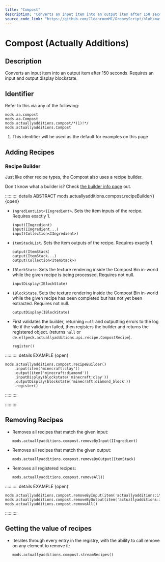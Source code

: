 ```yaml
---
title: "Compost"
description: "Converts an input item into an output item after 150 seconds. Requires an input and output display blockstate."
source_code_link: "https://github.com/CleanroomMC/GroovyScript/blob/master/src/main/java/com/cleanroommc/groovyscript/compat/mods/actuallyadditions/Compost.java"
---
```


# Compost (Actually Additions)

## Description

Converts an input item into an output item after 150 seconds. Requires an input and output display blockstate.

## Identifier

Refer to this via any of the following:

```groovy:no-line-numbers {3}
mods.aa.compost
mods.aa.Compost
mods.actuallyadditions.compost/*(1)!*/
mods.actuallyadditions.Compost
```

1. This identifier will be used as the default for examples on this page

## Adding Recipes

### Recipe Builder

Just like other recipe types, the Compost also uses a recipe builder.

Don't know what a builder is? Check [the builder info page](../../../groovy/builder.md) out.

:::::::::: details ABSTRACT mods.actuallyadditions.compost.recipeBuilder() {open}
- `IngredientList<IIngredient>`. Sets the item inputs of the recipe. Requires exactly 1.

    ```groovy:no-line-numbers
    input(IIngredient)
    input(IIngredient...)
    input(Collection<IIngredient>)
    ```

- `ItemStackList`. Sets the item outputs of the recipe. Requires exactly 1.

    ```groovy:no-line-numbers
    output(ItemStack)
    output(ItemStack...)
    output(Collection<ItemStack>)
    ```

- `IBlockState`. Sets the texture rendering inside the Compost Bin in-world while the given recipe is being processed. Requires not null.

    ```groovy:no-line-numbers
    inputDisplay(IBlockState)
    ```

- `IBlockState`. Sets the texture rendering inside the Compost Bin in-world while the given recipe has been completed but has not yet been extracted. Requires not null.

    ```groovy:no-line-numbers
    outputDisplay(IBlockState)
    ```

- First validates the builder, returning `null` and outputting errors to the log file if the validation failed, then registers the builder and returns the registered object. (returns `null` or `de.ellpeck.actuallyadditions.api.recipe.CompostRecipe`).

    ```groovy:no-line-numbers
    register()
    ```

:::::::::: details EXAMPLE {open}
```groovy:no-line-numbers
mods.actuallyadditions.compost.recipeBuilder()
    .input(item('minecraft:clay'))
    .output(item('minecraft:diamond'))
    .inputDisplay(blockstate('minecraft:clay'))
    .outputDisplay(blockstate('minecraft:diamond_block'))
    .register()
```

::::::::::

::::::::::

## Removing Recipes

- Removes all recipes that match the given input:

    ```groovy:no-line-numbers
    mods.actuallyadditions.compost.removeByInput(IIngredient)
    ```

- Removes all recipes that match the given output:

    ```groovy:no-line-numbers
    mods.actuallyadditions.compost.removeByOutput(ItemStack)
    ```

- Removes all registered recipes:

    ```groovy:no-line-numbers
    mods.actuallyadditions.compost.removeAll()
    ```

:::::::::: details EXAMPLE {open}
```groovy:no-line-numbers
mods.actuallyadditions.compost.removeByInput(item('actuallyadditions:item_canola_seed'))
mods.actuallyadditions.compost.removeByOutput(item('actuallyadditions:item_fertilizer'))
mods.actuallyadditions.compost.removeAll()
```

::::::::::

## Getting the value of recipes

- Iterates through every entry in the registry, with the ability to call remove on any element to remove it:

    ```groovy:no-line-numbers
    mods.actuallyadditions.compost.streamRecipes()
    ```
